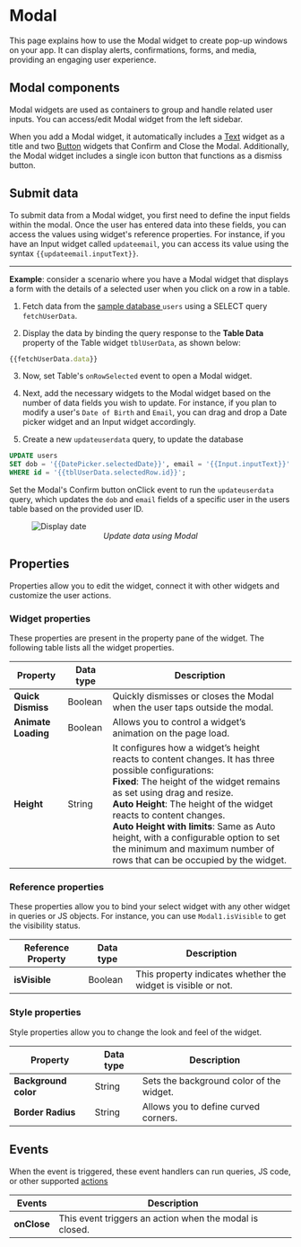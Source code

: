 # Modal


This page explains how to use the Modal widget to create pop-up windows on your app. It can display alerts, confirmations, forms, and media, providing an engaging user experience.

<VideoEmbed host="youtube" videoId="s8cHVkhj3ec" title="Using the Modal widget" caption="Using the Modal widget"/>


## Modal components

Modal widgets are used as containers to group and handle related user inputs. You can access/edit Modal widget from the left sidebar.

When you add a Modal widget, it automatically includes a [Text](reference/widgets/text) widget as a title and two [Button](reference/widgets/button) widgets that Confirm and Close the Modal. Additionally, the Modal widget includes a single icon button that functions as a dismiss button.

## Submit data

To submit data from a Modal widget, you first need to define the input fields within the modal. Once the user has entered data into these fields, you can access the values using widget's reference properties. For instance, if you have an Input widget called `updateemail`, you can access its value using the syntax `{{updateemail.inputText}}`.


---
**Example**: consider a scenario where you have a Modal widget that displays a form with the details of a selected user when you click on a row in a table.

1.  Fetch data from the [sample database ](https://docs.appsmith.com/core-concepts/connecting-to-data-sources/connecting-to-databases#sample-databases) `users` using a SELECT query `fetchUserData`. 

2. Display the data by binding the query response to the **Table Data** property of the Table widget `tblUserData`, as shown below:

```js
{{fetchUserData.data}}
```

3.  Now, set Table's `onRowSelected` event to open a Modal widget.

4. Next, add the necessary widgets to the Modal widget based on the number of data fields you wish to update. For instance, if you plan to modify a user's `Date of Birth` and `Email`, you can drag and drop a Date picker widget and an Input widget accordingly.

5. Create a new `updateuserdata` query, to update the database

```sql
UPDATE users
SET dob = '{{DatePicker.selectedDate}}', email = '{{Input.inputText}}'
WHERE id = '{{tblUserData.selectedRow.id}}';
```
Set the Modal's Confirm button onClick event to run the `updateuserdata` query, which updates the `dob` and `email` fields of a specific user in the users table based on the provided user ID.


<figure>
  <img src="/img/example-modal.png" alt="Display date"/>
  <figcaption align = "center"><i>Update data using Modal</i></figcaption>
</figure>


## Properties

Properties allow you to edit the widget, connect it with other widgets and customize the user actions.


### Widget properties

These properties are present in the property pane of the widget. The following table lists all the widget properties.


|  Property   | Data type |  Description                                                                                                                                                                      |
| -----------------| ------------ | -------------------------------------------------------------------------------------------------------------------------------------------------------------------------------- |
| **Quick Dismiss**  | Boolean    | Quickly dismisses or closes the Modal when the user taps outside the modal. |
| **Animate Loading** | Boolean     | Allows you to control a widget’s animation on the page load.                |
| **Height**   | String       | It configures how a widget’s height reacts to content changes. It has three possible configurations:<br/>**Fixed**: The height of the widget remains as set using drag and resize.<br/>**Auto Height**: The height of the widget reacts to content changes.<br/>  **Auto Height with limits**: Same as Auto height, with a configurable option to set the minimum and maximum number of rows that can be occupied by the widget.                                      |


### Reference properties

These properties allow you to bind your select widget with any other widget in queries or JS objects. For instance, you can use `Modal1.isVisible` to get the visibility status.

| Reference Property | Data type | Description                                                                                                                                                    |
| ----------------- | ------------ | -------------------------------------------------------------------------------------------------------------------------------------------------- |
| **isVisible**  | Boolean | This property indicates whether the widget is visible or not. |

### Style properties

Style properties allow you to change the look and feel of the widget.

|  Property   | Data type |  Description                                                                                                                                                                      |
| -----------------| ------------ | -------------------------------------------------------------------------------------------------------------------------------------------------------------------------------- |
| **Background color** | String | Sets the background color of the widget. |
| **Border Radius**    | String | Allows you to define curved corners.     |


## Events

When the event is triggered, these event handlers can run queries, JS code, or other supported [actions](/reference/appsmith-framework/widget-actions)


| Events      | Description                                                                                                                       |
| ----------- | --------------------------------------------------------------------------------------------------------------------------------- |
| **onClose** | This event triggers an action when the modal is closed.  |

